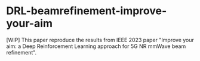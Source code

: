 # DRL-beamrefinement-improve-your-aim
[WIP] This paper reproduce the results from IEEE 2023 paper "Improve your aim: a Deep Reinforcement Learning approach for 5G NR mmWave beam refinement". 
